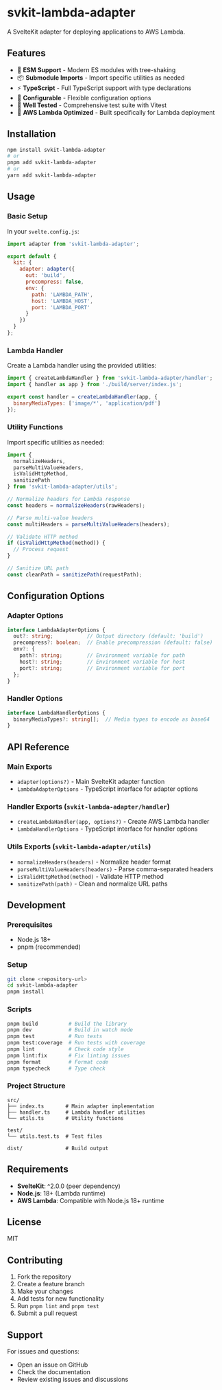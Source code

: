 # svkit-lambda-adapter

A SvelteKit adapter for deploying applications to AWS Lambda.

## Features

- 🚀 **ESM Support** - Modern ES modules with tree-shaking
- 📦 **Submodule Imports** - Import specific utilities as needed
- ⚡ **TypeScript** - Full TypeScript support with type declarations
- 🔧 **Configurable** - Flexible configuration options
- 🧪 **Well Tested** - Comprehensive test suite with Vitest
- 🎯 **AWS Lambda Optimized** - Built specifically for Lambda deployment

## Installation

```bash
npm install svkit-lambda-adapter
# or
pnpm add svkit-lambda-adapter
# or
yarn add svkit-lambda-adapter
```

## Usage

### Basic Setup

In your `svelte.config.js`:

```javascript
import adapter from 'svkit-lambda-adapter';

export default {
  kit: {
    adapter: adapter({
      out: 'build',
      precompress: false,
      env: {
        path: 'LAMBDA_PATH',
        host: 'LAMBDA_HOST',
        port: 'LAMBDA_PORT'
      }
    })
  }
};
```

### Lambda Handler

Create a Lambda handler using the provided utilities:

```javascript
import { createLambdaHandler } from 'svkit-lambda-adapter/handler';
import { handler as app } from './build/server/index.js';

export const handler = createLambdaHandler(app, {
  binaryMediaTypes: ['image/*', 'application/pdf']
});
```

### Utility Functions

Import specific utilities as needed:

```javascript
import { 
  normalizeHeaders, 
  parseMultiValueHeaders, 
  isValidHttpMethod, 
  sanitizePath 
} from 'svkit-lambda-adapter/utils';

// Normalize headers for Lambda response
const headers = normalizeHeaders(rawHeaders);

// Parse multi-value headers
const multiHeaders = parseMultiValueHeaders(headers);

// Validate HTTP method
if (isValidHttpMethod(method)) {
  // Process request
}

// Sanitize URL path
const cleanPath = sanitizePath(requestPath);
```

## Configuration Options

### Adapter Options

```typescript
interface LambdaAdapterOptions {
  out?: string;           // Output directory (default: 'build')
  precompress?: boolean;  // Enable precompression (default: false)
  env?: {
    path?: string;        // Environment variable for path
    host?: string;        // Environment variable for host
    port?: string;        // Environment variable for port
  };
}
```

### Handler Options

```typescript
interface LambdaHandlerOptions {
  binaryMediaTypes?: string[];  // Media types to encode as base64
}
```

## API Reference

### Main Exports

- `adapter(options?)` - Main SvelteKit adapter function
- `LambdaAdapterOptions` - TypeScript interface for adapter options

### Handler Exports (`svkit-lambda-adapter/handler`)

- `createLambdaHandler(app, options?)` - Create AWS Lambda handler
- `LambdaHandlerOptions` - TypeScript interface for handler options

### Utils Exports (`svkit-lambda-adapter/utils`)

- `normalizeHeaders(headers)` - Normalize header format
- `parseMultiValueHeaders(headers)` - Parse comma-separated headers
- `isValidHttpMethod(method)` - Validate HTTP method
- `sanitizePath(path)` - Clean and normalize URL paths

## Development

### Prerequisites

- Node.js 18+ 
- pnpm (recommended)

### Setup

```bash
git clone <repository-url>
cd svkit-lambda-adapter
pnpm install
```

### Scripts

```bash
pnpm build          # Build the library
pnpm dev            # Build in watch mode
pnpm test           # Run tests
pnpm test:coverage  # Run tests with coverage
pnpm lint           # Check code style
pnpm lint:fix       # Fix linting issues
pnpm format         # Format code
pnpm typecheck      # Type check
```

### Project Structure

```
src/
├── index.ts       # Main adapter implementation
├── handler.ts     # Lambda handler utilities  
└── utils.ts       # Utility functions

test/
└── utils.test.ts  # Test files

dist/              # Build output
```

## Requirements

- **SvelteKit**: ^2.0.0 (peer dependency)
- **Node.js**: 18+ (Lambda runtime)
- **AWS Lambda**: Compatible with Node.js 18+ runtime

## License

MIT

## Contributing

1. Fork the repository
2. Create a feature branch
3. Make your changes
4. Add tests for new functionality
5. Run `pnpm lint` and `pnpm test`
6. Submit a pull request

## Support

For issues and questions:
- Open an issue on GitHub
- Check the documentation
- Review existing issues and discussions